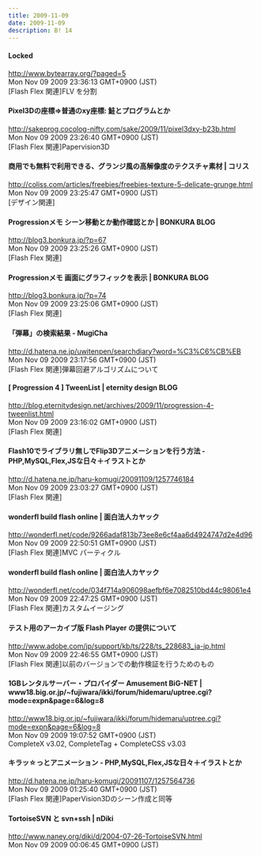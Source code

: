 ```yaml
---
title: 2009-11-09
date: 2009-11-09
description: B! 14
---
```


#### Locked
http://www.bytearray.org/?paged=5<br>
Mon Nov 09 2009 23:36:13 GMT+0900 (JST)<br>
[Flash Flex 関連]FLV を分割


#### Pixel3Dの座標⇒普通のxy座標: 鮭とプログラムとか
http://sakeprog.cocolog-nifty.com/sake/2009/11/pixel3dxy-b23b.html<br>
Mon Nov 09 2009 23:26:40 GMT+0900 (JST)<br>
[Flash Flex 関連]Papervision3D


####   商用でも無料で利用できる、グランジ風の高解像度のテクスチャ素材 | コリス
http://coliss.com/articles/freebies/freebies-texture-5-delicate-grunge.html<br>
Mon Nov 09 2009 23:25:47 GMT+0900 (JST)<br>
[デザイン関連]


#### Progressionメモ シーン移動とか動作確認とか | BONKURA BLOG
http://blog3.bonkura.jp/?p=67<br>
Mon Nov 09 2009 23:25:26 GMT+0900 (JST)<br>
[Flash Flex 関連]


#### Progressionメモ 画面にグラフィックを表示 | BONKURA BLOG
http://blog3.bonkura.jp/?p=74<br>
Mon Nov 09 2009 23:25:06 GMT+0900 (JST)<br>
[Flash Flex 関連]


#### 「弾幕」の検索結果 - MugiCha
http://d.hatena.ne.jp/uwitenpen/searchdiary?word=%C3%C6%CB%EB<br>
Mon Nov 09 2009 23:17:56 GMT+0900 (JST)<br>
[Flash Flex 関連]弾幕回避アルゴリズムについて


#### [ Progression 4 ] TweenList | eternity design BLOG
http://blog.eternitydesign.net/archives/2009/11/progression-4-tweenlist.html<br>
Mon Nov 09 2009 23:16:02 GMT+0900 (JST)<br>
[Flash Flex 関連]


#### Flash10でライブラリ無しでFlip3Dアニメーションを行う方法 - PHP,MySQL,Flex,JSな日々＋イラストとか
http://d.hatena.ne.jp/haru-komugi/20091109/1257746184<br>
Mon Nov 09 2009 23:03:27 GMT+0900 (JST)<br>
[Flash Flex 関連]


#### wonderfl build flash online | 面白法人カヤック
http://wonderfl.net/code/9266adaf813b73ee8e6cf4aa6d4924747d2e4d96<br>
Mon Nov 09 2009 22:50:51 GMT+0900 (JST)<br>
[Flash Flex 関連]MVC パーティクル


#### wonderfl build flash online | 面白法人カヤック
http://wonderfl.net/code/034f714a906098aefbf6e7082510bd44c98061e4<br>
Mon Nov 09 2009 22:47:25 GMT+0900 (JST)<br>
[Flash Flex 関連]カスタムイージング


#### テスト用のアーカイブ版 Flash Player の提供について
http://www.adobe.com/jp/support/kb/ts/228/ts_228683_ja-jp.html<br>
Mon Nov 09 2009 22:46:55 GMT+0900 (JST)<br>
[Flash Flex 関連]以前のバージョンでの動作検証を行うためのもの


#### 1GBレンタルサーバー・プロバイダー Amusement BiG-NET | www18.big.or.jp/~fujiwara/ikki/forum/hidemaru/uptree.cgi?mode=expn&page=6&log=8
http://www18.big.or.jp/~fujiwara/ikki/forum/hidemaru/uptree.cgi?mode=expn&page=6&log=8<br>
Mon Nov 09 2009 19:07:52 GMT+0900 (JST)<br>
CompleteX v3.02, CompleteTag + CompleteCSS v3.03


#### キラッ☆っとアニメーション - PHP,MySQL,Flex,JSな日々＋イラストとか
http://d.hatena.ne.jp/haru-komugi/20091107/1257564736<br>
Mon Nov 09 2009 01:25:40 GMT+0900 (JST)<br>
[Flash Flex 関連]PaperVision3Dのシーン作成と同等


#### TortoiseSVN と svn+ssh | nDiki
http://www.naney.org/diki/d/2004-07-26-TortoiseSVN.html<br>
Mon Nov 09 2009 00:06:45 GMT+0900 (JST)<br>



